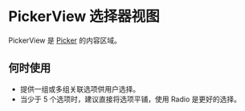 # PickerView 选择器视图

PickerView 是 [Picker](./picker/#picker) 的内容区域。

## 何时使用

- 提供一组或多组关联选项供用户选择。
- 当少于 5 个选项时，建议直接将选项平铺，使用 Radio 是更好的选择。
